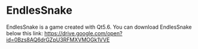 # EndlesSnake
EndlesSnake is a game created with Qt5.6.
You can download EndlesSnake below this link: https://drive.google.com/open?id=0Bzs8AQ6drGZpU3RFMXVMOGk1VVE
